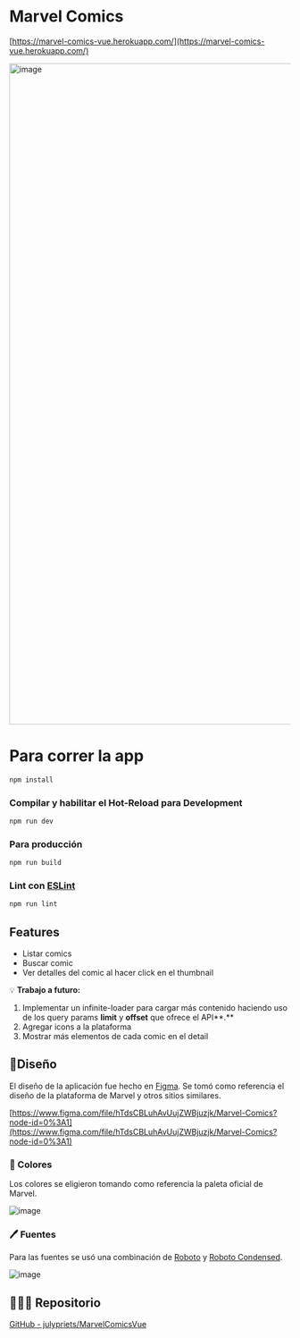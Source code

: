 # Marvel Comics

[https://marvel-comics-vue.herokuapp.com/](https://marvel-comics-vue.herokuapp.com/)


<img width="1183" alt="image" src="https://user-images.githubusercontent.com/33792986/189207332-8518c5f9-3e9b-4e90-9266-989053279abe.png">


# Para correr la app

```sh
npm install
```

### Compilar y habilitar el Hot-Reload para Development

```sh
npm run dev
```

### Para producción

```sh
npm run build
```

### Lint con [ESLint](https://eslint.org/)

```sh
npm run lint
```

## Features

- Listar comics
- Buscar comic
- Ver detalles del comic al hacer click en el thumbnail

💡 **Trabajo a futuro:**

1. Implementar un infinite-loader para cargar más contenido haciendo uso de los query params **limit** y **offset** que ofrece el API**.**
2. Agregar icons a la plataforma
3. Mostrar más elementos de cada comic en el detail

## 📐Diseño

El diseño de la aplicación fue hecho en [Figma](https://www.figma.com/file/hTdsCBLuhAvUujZWBjuzjk/Marvel-Comics?node-id=0%3A1). Se tomó como referencia el diseño de la plataforma de Marvel y otros sitios similares. 

[https://www.figma.com/file/hTdsCBLuhAvUujZWBjuzjk/Marvel-Comics?node-id=0%3A1](https://www.figma.com/file/hTdsCBLuhAvUujZWBjuzjk/Marvel-Comics?node-id=0%3A1)

### 🎨 Colores

Los colores se eligieron tomando como referencia la paleta oficial de Marvel.

![image](https://user-images.githubusercontent.com/33792986/189206966-06c58f22-719a-4e59-af51-ee9cae9357f1.png)

### 🖊️ Fuentes

Para las fuentes se usó una combinación de [Roboto](https://fonts.google.com/specimen/Roboto?preview.text=roboto&preview.text_type=custom) y [Roboto Condensed](https://fonts.google.com/specimen/Roboto+Condensed?query=roboto+con&preview.text=roboto&preview.text_type=custom).

![image](https://user-images.githubusercontent.com/33792986/189206991-c8497053-24a1-4082-8c14-cd5e9c0546d0.png)

## 👩🏻‍💻 Repositorio

[GitHub - julypriets/MarvelComicsVue](https://github.com/julypriets/MarvelComicsVue)
